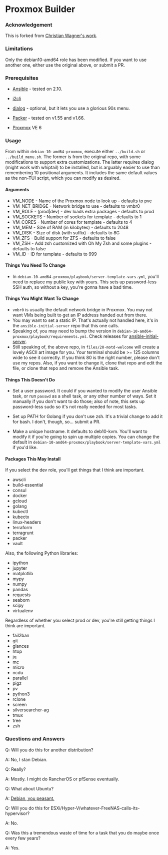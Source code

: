 # Proxmox Builder

### Acknowledgement
This is forked from [Christian Wagner's work](https://github.com/chriswayg/packer-proxmox-templates).

### Limitations
Only the debian10-amd64 role has been modified. If you want to use another one, either use the original above, or submit a PR.

### Prerequisites

-  [Ansible](https://docs.ansible.com/ansible/latest/installation_guide/index.html) - tested on 2.10.

-  [j2cli](https://github.com/kolypto/j2cli)

-  [dialog](https://invisible-island.net/dialog/) - optional, but it lets you use a glorious 90s menu.

-  [Packer](https://github.com/hashicorp/packer/releases) - tested on v1.55 and v1.66.

-  [Proxmox](https://www.proxmox.com/en/downloads/category/iso-images-pve) VE 6

### Usage
From within `debian-10-amd64-proxmox`, execute either `../build.sh` or `../build_menu.sh`. The former is from the original repo, with some modifications to support extra customizations. The latter requires dialog (might work with whiptail) to be installed, but is arguably easier to use than remembering 10 positional arguments. It includes the same default values as the non-TUI script, which you can modify as desired.

#### Arguments

- VM_NODE       - Name of the Proxmox node to look up - defaults to pve
- VM_NET_BRIDGE - Network bridge to use - defaults to vmbr0
- VM_ROLE       - (prod|dev) - dev loads extra packages - defaults to prod
- VM_SOCKETS    - Number of sockets for template - defaults to 1
- VM_CORES      - Number of cores for template - defaults to 4
- VM_MEM        - Size of RAM (in kilobytes) - defaults to 2048
- VM_DISK       - Size of disk (with suffix) - defaults to 8G
- VM_ZFS        - Build support for ZFS - defaults to false
- VM_ZSH        - Add zsh customized with Oh My Zsh and some plugins - defaults to false
- VM_ID         - ID for template - defaults to 999

#### Things You Need To Change
- In `debian-10-amd64-proxmox/playbook/server-template-vars.yml`, you'll need to replace my public key with yours. This sets up password-less SSH auth, so without a key, you're gonna have a bad time.

#### Things You Might Want To Change
- `vmbr0` is usually the default network bridge in Proxmox. You may not want VMs being built to get an IP address handed out from there.
- You may want to set a static IP. That's actually not handled here, it's in the `ansible-initial-server` repo that this one calls.
- Speaking of, you may need to bump the version in `debian-10-amd64-proxmox/playbook/requirements.yml`. Check releases for [ansible-initial-server](https://github.com/stephanGarland/ansible-initial-server/releases).
- Still speaking of, the above repo, in `files/20-motd-welcome` will create a lovely ASCII art image for you. Your terminal should be >= 125 columns wide to see it correctly. If you think 80 is the right number, please don't use my repos. Also, if you want to change it, clone that repo and edit the file, or clone that repo and remove the Ansible task.

#### Things This Doesn't Do
- Set a user password. It could if you wanted to modify the user Ansible task, or run `passwd` as a shell task, or any other number of ways. Set it manually if you don't want to do those; also of note, this sets up password-less sudo so it's not really needed for most tasks.

- Set up PATH for Golang if you don't use zsh. It's a trivial change to add it for bash. I don't, though, so... submit a PR.

- Make a unique hostname. It defaults to deb10-kvm. You'll want to modify it if you're going to spin up multiple copies. You can change the default in `debian-10-amd64-proxmox/playbook/server-template-vars.yml` if you'd like.

#### Packages This May Install
If you select the dev role, you'll get things that I think are important.

- awscli
- build-essential
- consul
- docker
- gcloud
- golang
- kubectl
- kubectx
- linux-headers
- terraform
- terragrunt
- packer
- vault

Also, the following Python libraries:

- ipython
- jupyter
- matplotlib
- mypy
- numpy
- pandas
- requests
- seaborn
- scipy
- virtualenv

Regardless of whether you select prod or dev, you're still getting things I think are important.

 - fail2ban
 - git
 - glances
 - htop
 - jq
 - mc
 - micro
 - ncdu
 - parallel
 - pigz
 - pv
 - python3
 - rclone
 - screen
 - silversearcher-ag
 - tmux
 - tree
 - zsh
 
### Questions and Answers
Q: Will you do this for another distribution?

A: No, I stan Debian.

Q: Really?

A: Mostly. I might do RancherOS or pfSense eventually.

Q: What about Ubuntu?

A: [Debian, you peasant.](http://ars.userfriendly.org/cartoons/?id=19990301)

Q: Will you do this for ESXi/Hyper-V/whatever-FreeNAS-calls-its-hypervisor?

A: No.

Q: Was this a tremendous waste of time for a task that you do maybe once every few years?

A: Yes.